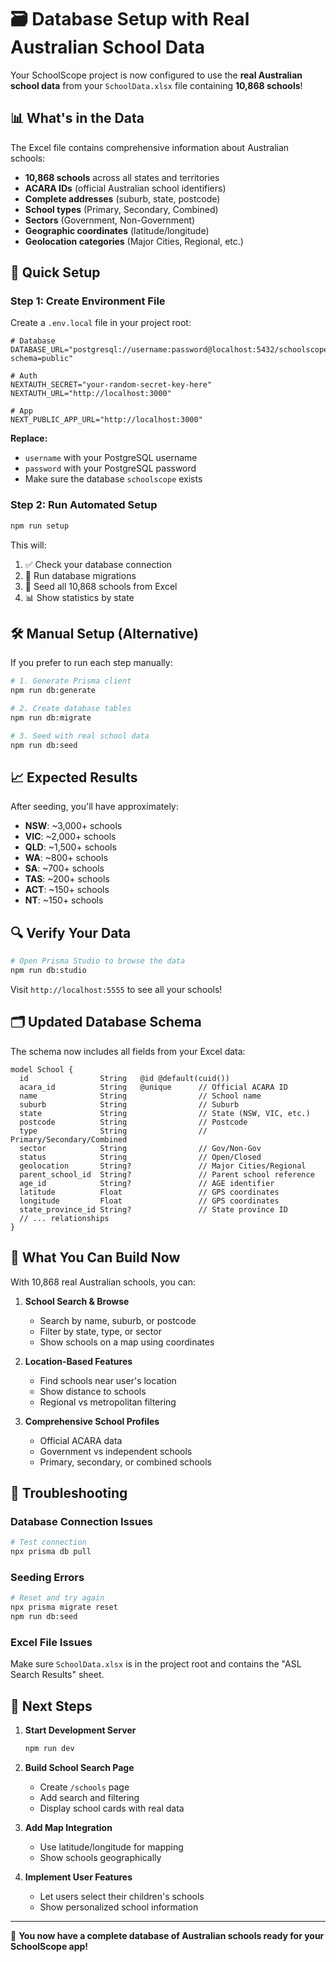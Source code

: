 # 🗃️ Database Setup with Real Australian School Data

Your SchoolScope project is now configured to use the **real Australian school data** from your `SchoolData.xlsx` file containing **10,868 schools**!

## 📊 What's in the Data

The Excel file contains comprehensive information about Australian schools:
- **10,868 schools** across all states and territories
- **ACARA IDs** (official Australian school identifiers)
- **Complete addresses** (suburb, state, postcode)
- **School types** (Primary, Secondary, Combined)
- **Sectors** (Government, Non-Government)
- **Geographic coordinates** (latitude/longitude)
- **Geolocation categories** (Major Cities, Regional, etc.)

## 🚀 Quick Setup

### Step 1: Create Environment File

Create a `.env.local` file in your project root:

```env
# Database
DATABASE_URL="postgresql://username:password@localhost:5432/schoolscope?schema=public"

# Auth
NEXTAUTH_SECRET="your-random-secret-key-here"
NEXTAUTH_URL="http://localhost:3000"

# App
NEXT_PUBLIC_APP_URL="http://localhost:3000"
```

**Replace:**
- `username` with your PostgreSQL username
- `password` with your PostgreSQL password
- Make sure the database `schoolscope` exists

### Step 2: Run Automated Setup

```bash
npm run setup
```

This will:
1. ✅ Check your database connection
2. 🔄 Run database migrations
3. 🌱 Seed all 10,868 schools from Excel
4. 📊 Show statistics by state

## 🛠️ Manual Setup (Alternative)

If you prefer to run each step manually:

```bash
# 1. Generate Prisma client
npm run db:generate

# 2. Create database tables
npm run db:migrate

# 3. Seed with real school data
npm run db:seed
```

## 📈 Expected Results

After seeding, you'll have approximately:
- **NSW**: ~3,000+ schools
- **VIC**: ~2,000+ schools  
- **QLD**: ~1,500+ schools
- **WA**: ~800+ schools
- **SA**: ~700+ schools
- **TAS**: ~200+ schools
- **ACT**: ~150+ schools
- **NT**: ~150+ schools

## 🔍 Verify Your Data

```bash
# Open Prisma Studio to browse the data
npm run db:studio
```

Visit `http://localhost:5555` to see all your schools!

## 🗂️ Updated Database Schema

The schema now includes all fields from your Excel data:

```prisma
model School {
  id                String   @id @default(cuid())
  acara_id          String   @unique      // Official ACARA ID
  name              String                // School name
  suburb            String                // Suburb
  state             String                // State (NSW, VIC, etc.)
  postcode          String                // Postcode
  type              String                // Primary/Secondary/Combined
  sector            String                // Gov/Non-Gov
  status            String                // Open/Closed
  geolocation       String?               // Major Cities/Regional
  parent_school_id  String?               // Parent school reference
  age_id            String?               // AGE identifier
  latitude          Float                 // GPS coordinates
  longitude         Float                 // GPS coordinates
  state_province_id String?               // State province ID
  // ... relationships
}
```

## 🎯 What You Can Build Now

With 10,868 real Australian schools, you can:

1. **School Search & Browse**
   - Search by name, suburb, or postcode
   - Filter by state, type, or sector
   - Show schools on a map using coordinates

2. **Location-Based Features**
   - Find schools near user's location
   - Show distance to schools
   - Regional vs metropolitan filtering

3. **Comprehensive School Profiles**
   - Official ACARA data
   - Government vs independent schools
   - Primary, secondary, or combined schools

## 🚨 Troubleshooting

### Database Connection Issues
```bash
# Test connection
npx prisma db pull
```

### Seeding Errors
```bash
# Reset and try again
npx prisma migrate reset
npm run db:seed
```

### Excel File Issues
Make sure `SchoolData.xlsx` is in the project root and contains the "ASL Search Results" sheet.

## 📱 Next Steps

1. **Start Development Server**
   ```bash
   npm run dev
   ```

2. **Build School Search Page**
   - Create `/schools` page
   - Add search and filtering
   - Display school cards with real data

3. **Add Map Integration**
   - Use latitude/longitude for mapping
   - Show schools geographically

4. **Implement User Features**
   - Let users select their children's schools
   - Show personalized school information

---

🎉 **You now have a complete database of Australian schools ready for your SchoolScope app!** 